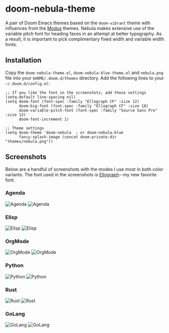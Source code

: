 # doom-nebula-theme
A pair of Doom Emacs themes based on the `doom-vibrant` theme with influences
from the [Modus](https://protesilaos.com/modus-themes/) themes.  Nebula makes
extensive use of the variable pitch font for heading faces in an attempt at
better typography.  As a result, it is important to pick complimentary fixed
width and variable width fonts.

## Installation
Copy the `doom-nebula-theme.el`, `doom-nebula-blue-theme.el` and `nebula.png`
file into your `$HOME/.doom.d/themes` directory.  Add the following lines to
your `~/.doom.d/config.el`:

```elisp
;; If you like the font in the screenshots, add these settings
(setq-default line-spacing nil)
(setq doom-font (font-spec :family "Ellograph CF" :size 12)
      doom-big-font (font-spec :family "Ellograph CF" :size 18)
      doom-variable-pitch-font (font-spec :family "Source Sans Pro" :size 13)
      doom-font-increment 1)

;; Theme settings
(setq doom-theme 'doom-nebula  ; or doom-nebula-blue
      fancy-splash-image (concat doom-private-dir "themes/nebula.png"))

```

## Screenshots
Below are a handful of screenshots with the modes I use most in both color
variants.  The font used in the screenshots is [Ellograph](https://connary.com/ellograph.html)--my new favorite font.

### Agenda
![Agenda](https://github.com/pkazmier/doom-nebula-theme/blob/main/screenshots/agenda.png?raw=true)
![Agenda](https://github.com/pkazmier/doom-nebula-theme/blob/main/screenshots/agenda-blue.png?raw=true)

### Elisp
![Elisp](https://github.com/pkazmier/doom-nebula-theme/blob/main/screenshots/elisp.png?raw=true)
![Elisp](https://github.com/pkazmier/doom-nebula-theme/blob/main/screenshots/elisp-blue.png?raw=true)

### OrgMode
![OrgMode](https://github.com/pkazmier/doom-nebula-theme/blob/main/screenshots/orgmode.png?raw=true)
![OrgMode](https://github.com/pkazmier/doom-nebula-theme/blob/main/screenshots/orgmode-blue.png?raw=true)

### Python
![Python](https://github.com/pkazmier/doom-nebula-theme/blob/main/screenshots/python.png?raw=true)
![Python](https://github.com/pkazmier/doom-nebula-theme/blob/main/screenshots/python-blue.png?raw=true)

### Rust
![Rust](https://github.com/pkazmier/doom-nebula-theme/blob/main/screenshots/rust.png?raw=true)
![Rust](https://github.com/pkazmier/doom-nebula-theme/blob/main/screenshots/rust-blue.png?raw=true)

### GoLang
![GoLang](https://github.com/pkazmier/doom-nebula-theme/blob/main/screenshots/golang.png?raw=true)
![GoLang](https://github.com/pkazmier/doom-nebula-theme/blob/main/screenshots/golang-blue.png?raw=true)



